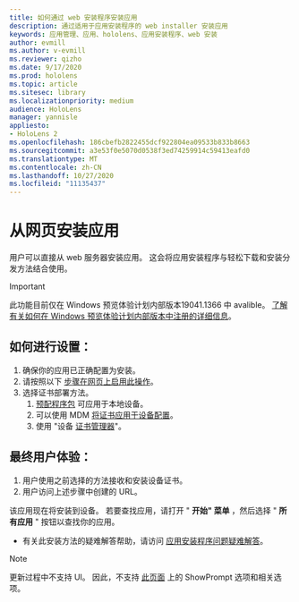 ```yaml
---
title: 如何通过 web 安装程序安装应用
description: 通过适用于应用安装程序的 web installer 安装应用
keywords: 应用管理、应用、hololens、应用安装程序、web 安装
author: evmill
ms.author: v-evmill
ms.reviewer: qizho
ms.date: 9/17/2020
ms.prod: hololens
ms.topic: article
ms.sitesec: library
ms.localizationpriority: medium
audience: HoloLens
manager: yannisle
appliesto:
- HoloLens 2
ms.openlocfilehash: 186cbefb2822455dcf922804ea09533b833b8663
ms.sourcegitcommit: a3e53f0e5070d0538f3ed74259914c59413eafd0
ms.translationtype: MT
ms.contentlocale: zh-CN
ms.lasthandoff: 10/27/2020
ms.locfileid: "11135437"
---
```

# 从网页安装应用

用户可以直接从 web 服务器安装应用。 这会将应用安装程序与轻松下载和安装分发方法结合使用。 

> [!IMPORTANT]
> 此功能目前仅在 Windows 预览体验计划内部版本19041.1366 中 avalible。 [了解有关如何在 Windows 预览体验计划内部版本中注册的详细信息](hololens-insider.md)。

## 如何进行设置：
1.  确保你的应用已正确配置为安装。
1.  请按照以下 [步骤在网页上启用此操作](https://docs.microsoft.com/windows/msix/app-installer/installing-windows10-apps-web#how-to-enable-this-on-a-webpage)。 
1.  选择证书部署方法。 
    1.  [预配程序包](hololens-provisioning.md) 可应用于本地设备。
    1.  可以使用 MDM [将证书应用于设备配置](https://docs.microsoft.com/mem/intune/protect/certificates-configure)。
    1.  使用 "设备 [证书管理器](hololens-insider.md#certificate-manager)"。 

## 最终用户体验：
1.  用户使用之前选择的方法接收和安装设备证书。 
1.  用户访问上述步骤中创建的 URL。

该应用现在将安装到设备。 若要查找应用，请打开 " **开始" 菜单** ，然后选择 " **所有应用** " 按钮以查找你的应用。 

-   有关此安装方法的疑难解答帮助，请访问 [应用安装程序问题疑难解答](https://docs.microsoft.com/windows/msix/app-installer/troubleshoot-appinstaller-issues)。 

> [!NOTE]
> 更新过程中不支持 UI。 因此，不支持 [此页面](https://docs.microsoft.com/windows/msix/app-installer/update-settings) 上的 ShowPrompt 选项和相关选项。
